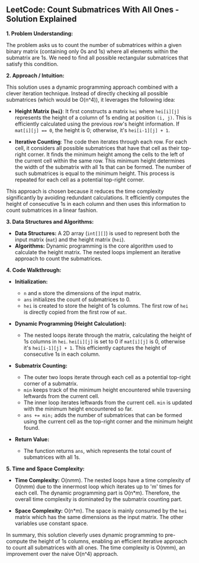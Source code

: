 ## LeetCode: Count Submatrices With All Ones - Solution Explained

**1. Problem Understanding:**

The problem asks us to count the number of submatrices within a given binary matrix (containing only 0s and 1s) where all elements within the submatrix are 1s.  We need to find all possible rectangular submatrices that satisfy this condition.

**2. Approach / Intuition:**

This solution uses a dynamic programming approach combined with a clever iteration technique.  Instead of directly checking all possible submatrices (which would be O(n^4)), it leverages the following idea:

* **Height Matrix (`hei`)**: It first constructs a matrix `hei` where `hei[i][j]` represents the height of a column of 1s ending at position `(i, j)`. This is efficiently calculated using the previous row's height information.  If `mat[i][j] == 0`, the height is 0; otherwise, it's `hei[i-1][j] + 1`.

* **Iterative Counting**: The code then iterates through each row. For each cell, it considers all possible submatrices that have that cell as their top-right corner.  It finds the minimum height among the cells to the left of the current cell within the same row. This minimum height determines the width of the submatrix with all 1s that can be formed. The number of such submatrices is equal to the minimum height. This process is repeated for each cell as a potential top-right corner.

This approach is chosen because it reduces the time complexity significantly by avoiding redundant calculations. It efficiently computes the height of consecutive 1s in each column and then uses this information to count submatrices in a linear fashion.

**3. Data Structures and Algorithms:**

* **Data Structures:**  A 2D array (`int[][]`) is used to represent both the input matrix (`mat`) and the height matrix (`hei`).
* **Algorithms:** Dynamic programming is the core algorithm used to calculate the height matrix.  The nested loops implement an iterative approach to count the submatrices.

**4. Code Walkthrough:**

* **Initialization:**
    * `n` and `m` store the dimensions of the input matrix.
    * `ans` initializes the count of submatrices to 0.
    * `hei` is created to store the height of 1s columns. The first row of `hei` is directly copied from the first row of `mat`.

* **Dynamic Programming (Height Calculation):**
    * The nested loops iterate through the matrix, calculating the height of 1s columns in `hei`.  `hei[i][j]` is set to 0 if `mat[i][j]` is 0, otherwise it's `hei[i-1][j] + 1`. This efficiently captures the height of consecutive 1s in each column.

* **Submatrix Counting:**
    * The outer two loops iterate through each cell as a potential top-right corner of a submatrix.
    * `min` keeps track of the minimum height encountered while traversing leftwards from the current cell.
    * The inner loop iterates leftwards from the current cell.  `min` is updated with the minimum height encountered so far.
    * `ans += min;` adds the number of submatrices that can be formed using the current cell as the top-right corner and the minimum height found.


* **Return Value:**
    * The function returns `ans`, which represents the total count of submatrices with all 1s.

**5. Time and Space Complexity:**

* **Time Complexity:** O(n*m*m). The nested loops have a time complexity of O(n*m*m) due to the innermost loop which iterates up to 'm' times for each cell. The dynamic programming part is O(n*m).  Therefore, the overall time complexity is dominated by the submatrix counting part.

* **Space Complexity:** O(n*m). The space is mainly consumed by the `hei` matrix which has the same dimensions as the input matrix. The other variables use constant space.


In summary, this solution cleverly uses dynamic programming to pre-compute the height of 1s columns, enabling an efficient iterative approach to count all submatrices with all ones.  The time complexity is O(n*m*m), an improvement over the naive O(n^4) approach.

